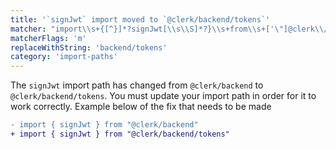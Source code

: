 ```yaml
---
title: '`signJwt` import moved to `@clerk/backend/tokens`'
matcher: "import\\s+{[^}]*?signJwt[\\s\\S]*?}\\s+from\\s+['\"]@clerk\\/(backend)(?!\/tokens)['\"]"
matcherFlags: 'm'
replaceWithString: 'backend/tokens'
category: 'import-paths'
---
```


The `signJwt` import path has changed from `@clerk/backend` to `@clerk/backend/tokens`. You must update your import path in order for it to work correctly. Example below of the fix that needs to be made

```diff
- import { signJwt } from "@clerk/backend"
+ import { signJwt } from "@clerk/backend/tokens"
```
